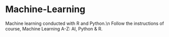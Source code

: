 # Machine-Learning
Machine learning conducted with R and Python.\n
Follow the instructions of course, Machine Learning A-Z: AI, Python & R.
